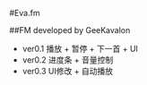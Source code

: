 #Eva.fm

##FM developed by GeeKavalon

- ver0.1 播放 + 暂停 + 下一首 + UI
- ver0.2 进度条 + 音量控制
- ver0.3 UI修改 + 自动播放
